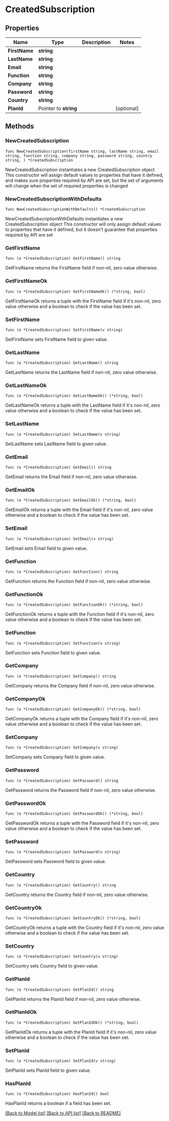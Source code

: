 # CreatedSubscription

## Properties

Name | Type | Description | Notes
------------ | ------------- | ------------- | -------------
**FirstName** | **string** |  | 
**LastName** | **string** |  | 
**Email** | **string** |  | 
**Function** | **string** |  | 
**Company** | **string** |  | 
**Password** | **string** |  | 
**Country** | **string** |  | 
**PlanId** | Pointer to **string** |  | [optional] 

## Methods

### NewCreatedSubscription

`func NewCreatedSubscription(firstName string, lastName string, email string, function string, company string, password string, country string, ) *CreatedSubscription`

NewCreatedSubscription instantiates a new CreatedSubscription object
This constructor will assign default values to properties that have it defined,
and makes sure properties required by API are set, but the set of arguments
will change when the set of required properties is changed

### NewCreatedSubscriptionWithDefaults

`func NewCreatedSubscriptionWithDefaults() *CreatedSubscription`

NewCreatedSubscriptionWithDefaults instantiates a new CreatedSubscription object
This constructor will only assign default values to properties that have it defined,
but it doesn't guarantee that properties required by API are set

### GetFirstName

`func (o *CreatedSubscription) GetFirstName() string`

GetFirstName returns the FirstName field if non-nil, zero value otherwise.

### GetFirstNameOk

`func (o *CreatedSubscription) GetFirstNameOk() (*string, bool)`

GetFirstNameOk returns a tuple with the FirstName field if it's non-nil, zero value otherwise
and a boolean to check if the value has been set.

### SetFirstName

`func (o *CreatedSubscription) SetFirstName(v string)`

SetFirstName sets FirstName field to given value.


### GetLastName

`func (o *CreatedSubscription) GetLastName() string`

GetLastName returns the LastName field if non-nil, zero value otherwise.

### GetLastNameOk

`func (o *CreatedSubscription) GetLastNameOk() (*string, bool)`

GetLastNameOk returns a tuple with the LastName field if it's non-nil, zero value otherwise
and a boolean to check if the value has been set.

### SetLastName

`func (o *CreatedSubscription) SetLastName(v string)`

SetLastName sets LastName field to given value.


### GetEmail

`func (o *CreatedSubscription) GetEmail() string`

GetEmail returns the Email field if non-nil, zero value otherwise.

### GetEmailOk

`func (o *CreatedSubscription) GetEmailOk() (*string, bool)`

GetEmailOk returns a tuple with the Email field if it's non-nil, zero value otherwise
and a boolean to check if the value has been set.

### SetEmail

`func (o *CreatedSubscription) SetEmail(v string)`

SetEmail sets Email field to given value.


### GetFunction

`func (o *CreatedSubscription) GetFunction() string`

GetFunction returns the Function field if non-nil, zero value otherwise.

### GetFunctionOk

`func (o *CreatedSubscription) GetFunctionOk() (*string, bool)`

GetFunctionOk returns a tuple with the Function field if it's non-nil, zero value otherwise
and a boolean to check if the value has been set.

### SetFunction

`func (o *CreatedSubscription) SetFunction(v string)`

SetFunction sets Function field to given value.


### GetCompany

`func (o *CreatedSubscription) GetCompany() string`

GetCompany returns the Company field if non-nil, zero value otherwise.

### GetCompanyOk

`func (o *CreatedSubscription) GetCompanyOk() (*string, bool)`

GetCompanyOk returns a tuple with the Company field if it's non-nil, zero value otherwise
and a boolean to check if the value has been set.

### SetCompany

`func (o *CreatedSubscription) SetCompany(v string)`

SetCompany sets Company field to given value.


### GetPassword

`func (o *CreatedSubscription) GetPassword() string`

GetPassword returns the Password field if non-nil, zero value otherwise.

### GetPasswordOk

`func (o *CreatedSubscription) GetPasswordOk() (*string, bool)`

GetPasswordOk returns a tuple with the Password field if it's non-nil, zero value otherwise
and a boolean to check if the value has been set.

### SetPassword

`func (o *CreatedSubscription) SetPassword(v string)`

SetPassword sets Password field to given value.


### GetCountry

`func (o *CreatedSubscription) GetCountry() string`

GetCountry returns the Country field if non-nil, zero value otherwise.

### GetCountryOk

`func (o *CreatedSubscription) GetCountryOk() (*string, bool)`

GetCountryOk returns a tuple with the Country field if it's non-nil, zero value otherwise
and a boolean to check if the value has been set.

### SetCountry

`func (o *CreatedSubscription) SetCountry(v string)`

SetCountry sets Country field to given value.


### GetPlanId

`func (o *CreatedSubscription) GetPlanId() string`

GetPlanId returns the PlanId field if non-nil, zero value otherwise.

### GetPlanIdOk

`func (o *CreatedSubscription) GetPlanIdOk() (*string, bool)`

GetPlanIdOk returns a tuple with the PlanId field if it's non-nil, zero value otherwise
and a boolean to check if the value has been set.

### SetPlanId

`func (o *CreatedSubscription) SetPlanId(v string)`

SetPlanId sets PlanId field to given value.

### HasPlanId

`func (o *CreatedSubscription) HasPlanId() bool`

HasPlanId returns a boolean if a field has been set.


[[Back to Model list]](../README.md#documentation-for-models) [[Back to API list]](../README.md#documentation-for-api-endpoints) [[Back to README]](../README.md)


